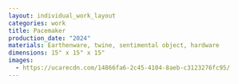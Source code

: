 ```yaml
---
layout: individual_work_layout
categories: work
title: Pacemaker
production_date: "2024"
materials: Earthenware, twine, sentimental object, hardware
dimensions: 15" x 15" x 15"
images:
  - https://ucarecdn.com/14866fa6-2c45-4104-8aeb-c3123276fc95/
---
```

